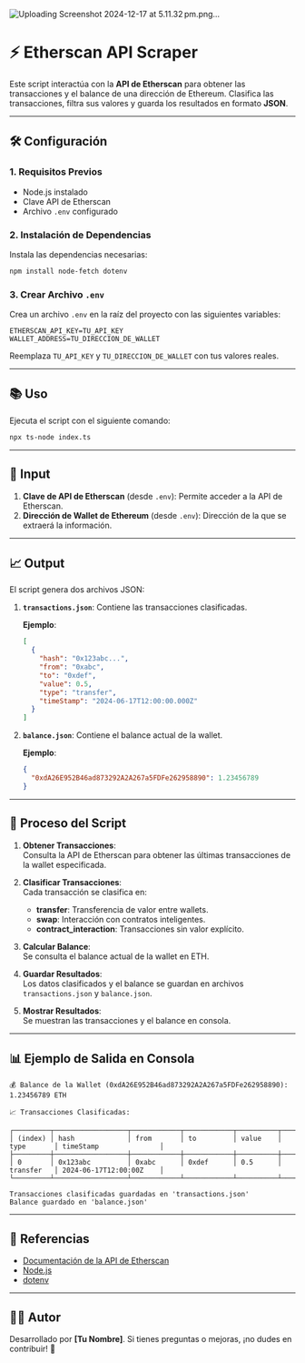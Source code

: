 
![Uploading Screenshot 2024-12-17 at 5.11.32 pm.png…]()

# ⚡ Etherscan API Scraper 

Este script interactúa con la **API de Etherscan** para obtener las transacciones y el balance de una dirección de Ethereum. Clasifica las transacciones, filtra sus valores y guarda los resultados en formato **JSON**.

---

## **🛠️ Configuración**

### **1. Requisitos Previos**
- Node.js instalado
- Clave API de Etherscan
- Archivo `.env` configurado

### **2. Instalación de Dependencias**

Instala las dependencias necesarias:

```bash
npm install node-fetch dotenv
```

### **3. Crear Archivo `.env`**

Crea un archivo `.env` en la raíz del proyecto con las siguientes variables:

```plaintext
ETHERSCAN_API_KEY=TU_API_KEY
WALLET_ADDRESS=TU_DIRECCION_DE_WALLET
```

Reemplaza `TU_API_KEY` y `TU_DIRECCION_DE_WALLET` con tus valores reales.

---

## **📚 Uso**

Ejecuta el script con el siguiente comando:

```bash
npx ts-node index.ts
```

---

## **📝 Input**

1. **Clave de API de Etherscan** (desde `.env`): Permite acceder a la API de Etherscan.
2. **Dirección de Wallet de Ethereum** (desde `.env`): Dirección de la que se extraerá la información.

---

## **📈 Output**

El script genera dos archivos JSON:

1. **`transactions.json`**: Contiene las transacciones clasificadas.
   
   **Ejemplo**:
   ```json
   [
     {
       "hash": "0x123abc...",
       "from": "0xabc",
       "to": "0xdef",
       "value": 0.5,
       "type": "transfer",
       "timeStamp": "2024-06-17T12:00:00.000Z"
     }
   ]
   ```

2. **`balance.json`**: Contiene el balance actual de la wallet.
   
   **Ejemplo**:
   ```json
   {
     "0xdA26E952B46ad873292A2A267a5FDFe262958890": 1.23456789
   }
   ```

---

## **🔄 Proceso del Script**

1. **Obtener Transacciones**:  
   Consulta la API de Etherscan para obtener las últimas transacciones de la wallet especificada.

2. **Clasificar Transacciones**:  
   Cada transacción se clasifica en:
   - **transfer**: Transferencia de valor entre wallets.
   - **swap**: Interacción con contratos inteligentes.
   - **contract_interaction**: Transacciones sin valor explícito.

3. **Calcular Balance**:  
   Se consulta el balance actual de la wallet en ETH.

4. **Guardar Resultados**:  
   Los datos clasificados y el balance se guardan en archivos `transactions.json` y `balance.json`.

5. **Mostrar Resultados**:  
   Se muestran las transacciones y el balance en consola.

---

## **📊 Ejemplo de Salida en Consola**

```plaintext
💰 Balance de la Wallet (0xdA26E952B46ad873292A2A267a5FDFe262958890): 1.23456789 ETH

📈 Transacciones Clasificadas:

┌─────────┬──────────────────┬────────────┬────────────┬──────────┬────────────┬─────────────────────────┐
│ (index) │ hash             │ from       │ to         │ value    │ type       │ timeStamp               │
├─────────┼──────────────────┼────────────┼────────────┼──────────┼────────────┼─────────────────────────┤
│ 0       │ 0x123abc         │ 0xabc      │ 0xdef      │ 0.5      │ transfer   │ 2024-06-17T12:00:00Z    │
└─────────┴──────────────────┴────────────┴────────────┴──────────┴────────────┴─────────────────────────┘

Transacciones clasificadas guardadas en 'transactions.json'
Balance guardado en 'balance.json'
```

---

## **🔗 Referencias**

- [Documentación de la API de Etherscan](https://docs.etherscan.io/)
- [Node.js](https://nodejs.org/)
- [dotenv](https://www.npmjs.com/package/dotenv)

---

## **👨‍💻 Autor**

Desarrollado por **[Tu Nombre]**. Si tienes preguntas o mejoras, ¡no dudes en contribuir! 🚀

